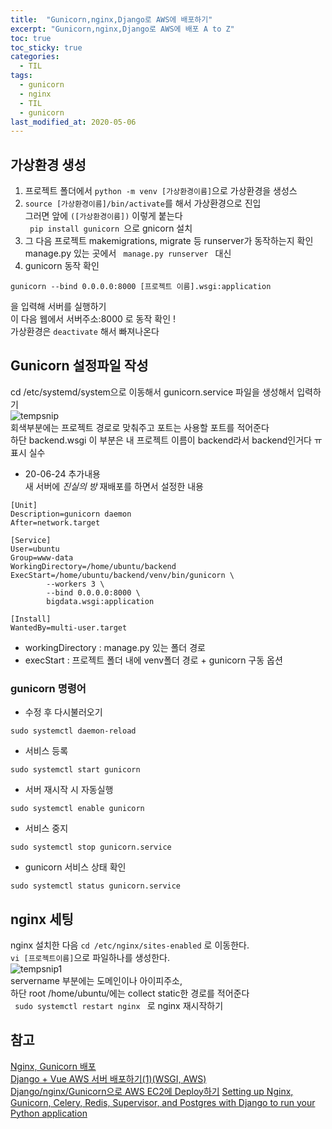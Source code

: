 ```yaml
---
title:  "Gunicorn,nginx,Django로 AWS에 배포하기"
excerpt: "Gunicorn,nginx,Django로 AWS에 배포 A to Z"
toc: true
toc_sticky: true
categories:
  - TIL
tags:
  - gunicorn
  - nginx
  - TIL
  - gunicorn
last_modified_at: 2020-05-06
---
```

## 가상환경 생성  
1. 프로젝트 폴더에서 <code>python -m venv [가상환경이름]</code>으로 가상환경을 생성스  
2. <code>source [가상환경이름]/bin/activate</code>를 해서 가상환경으로 진입  
그러면 앞에 <code>([가상환경이름])</code> 이렇게 붙는다  
<code> pip install gunicorn </code>으로 gnicorn 설치  
3. 그 다음 프로젝트 makemigrations, migrate 등 runserver가 동작하는지 확인  
manage.py 있는 곳에서 <code> manage.py runserver </code> 대신
4. gunicorn 동작 확인  
```
gunicorn --bind 0.0.0.0:8000 [프로젝트 이름].wsgi:application 
```
을 입력해 서버를 실행하기  
이 다음 웹에서 서버주소:8000 로 동작 확인 !  
가상환경은 <code>deactivate</code> 해서 빠져나온다  


## Gunicorn 설정파일 작성
cd /etc/systemd/system으로 이동해서 
gunicorn.service 파일을 생성해서 입력하기  
![tempsnip](https://user-images.githubusercontent.com/37270143/80963428-df664600-8e49-11ea-809c-7aeb39b0b2e3.png)  
회색부분에는 프로젝트 경로로 맞춰주고 포트는 사용할 포트를 적어준다  
하단 backend.wsgi 이 부분은 내 프로젝트 이름이 backend라서 backend인거다 ㅠ 표시 실수  
* 20-06-24 추가내용  
  새 서버에 *진실의 방* 재배포를 하면서 설정한 내용  

```
[Unit]
Description=gunicorn daemon
After=network.target

[Service]
User=ubuntu
Group=www-data
WorkingDirectory=/home/ubuntu/backend
ExecStart=/home/ubuntu/backend/venv/bin/gunicorn \
        --workers 3 \
        --bind 0.0.0.0:8000 \
        bigdata.wsgi:application

[Install]
WantedBy=multi-user.target
```

  + workingDirectory : manage.py 있는 폴더 경로  
  + execStart : 프로젝트 폴더 내에 venv폴더 경로 + gunicorn 구동 옵션  

### gunicorn 명령어
* 수정 후 다시불러오기
```
sudo systemctl daemon-reload
```
* 서비스 등록
```
sudo systemctl start gunicorn
```
* 서버 재시작 시 자동실행
```
sudo systemctl enable gunicorn
```
* 서비스 중지
```
sudo systemctl stop gunicorn.service
```
* gunicorn 서비스 상태 확인
```
sudo systemctl status gunicorn.service
```


## nginx 세팅
nginx 설치한 다음 <code>cd /etc/nginx/sites-enabled</code> 로 이동한다.  
<code>vi [프로젝트이름]</code>으로 파일하나를 생성한다.  
![tempsnip1](https://user-images.githubusercontent.com/37270143/80963744-8e0a8680-8e4a-11ea-875d-43c57e06ee78.png)  
 servername 부분에는 도메인이나 아이피주소,  
하단 root /home/ubuntu/에는 collect static한 경로를 적어준다  
<code> sudo systemctl restart nginx </code> 로 nginx 재시작하기  

## 참고
[Nginx, Gunicorn 배포](https://wikidocs.net/6601)  
[Django + Vue AWS 서버 배포하기(1)(WSGI, AWS)](https://ahzick.tistory.com/2)  
[Django/nginx/Gunicorn으로 AWS EC2에 Deploy하기](https://post.naver.com/viewer/postView.nhn?volumeNo=26838977&memberNo=33264526)
[Setting up Nginx, Gunicorn, Celery, Redis, Supervisor, and Postgres with Django to run your Python application](https://medium.com/@dwernychukjosh/setting-up-nginx-gunicorn-celery-redis-supervisor-and-postgres-with-django-to-run-your-python-73c8a1c8c1ba)
